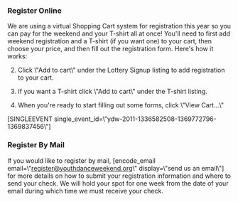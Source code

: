
### Register Online


We are using a virtual Shopping Cart system for registration this year so you can pay for the weekend and your T\-shirt all at once! You'll need to first add weekend registration and a T\-shirt (if you want one) to your cart, then choose your price, and then fill out the registration form. Here's how it works:



 2. Click \\"Add to cart\\" under the Lottery Signup listing to add registration to your cart.

 4. If you want a T\-shirt click \\"Add to cart\\" under the T\-shirt listing.

 6. When you're ready to start filling out some forms, click \\"View Cart...\\"



\[SINGLEEVENT single\_event\_id\=\\"ydw\-2011\-1336582508\-1369772796\-1369837456\\"]


### Register By Mail


If you would like to register by mail, \[encode\_email email\=\\"register@youthdanceweekend.org\\" display\=\\"send us an email\\"] for more details on how to submit your registration information and where to send your check. We will hold your spot for one week from the date of your email during which time we must receive your check.


  
  



